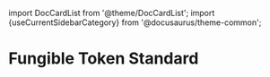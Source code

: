 import DocCardList from '@theme/DocCardList';
import {useCurrentSidebarCategory} from '@docusaurus/theme-common';

# Fungible Token Standard

<DocCardList items={useCurrentSidebarCategory().items}/>
